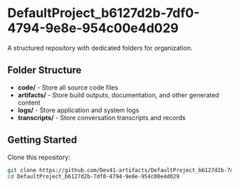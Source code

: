 # DefaultProject_b6127d2b-7df0-4794-9e8e-954c00e4d029
A structured repository with dedicated folders for organization.

## Folder Structure

- **code/** - Store all source code files
- **artifacts/** - Store build outputs, documentation, and other generated content
- **logs/** - Store application and system logs
- **transcripts/** - Store conversation transcripts and records

## Getting Started

Clone this repository:
```bash
git clone https://github.com/Dev41-artifacts/DefaultProject_b6127d2b-7df0-4794-9e8e-954c00e4d029
cd DefaultProject_b6127d2b-7df0-4794-9e8e-954c00e4d029
```
